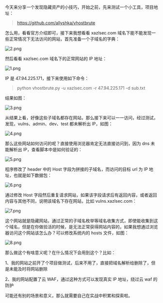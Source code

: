 今天来分享一个发现隐藏资产的小技巧，开始之前，先来测试一个小工具，项目地址：

> <https://github.com/allyshka/vhostbrute>

怎么用，看看官方介绍即可，接下来我想看看 xazlsec.com 域名下能不能发现一些正常情况下无法访问的网站，首先准备一个子域名的字典：

![2.png](https://shs3.b.qianxin.com/attack_forum/2022/06/attach-ddb780f986cd54eca53420772f4e22d01850bb1d.png)

然后看看 xazlsec.com 域名下的正常网站的 IP 地址：

![1.png](https://shs3.b.qianxin.com/attack_forum/2022/06/attach-2fe90a114a407395da70b1135e6a0bc1f3e8b9b2.png)

IP 是 47.94.225.171，接下来使用如下命令：

> python vhostbrute.py -u xazlsec.com -r 47.94.225.171 -d sub.txt

结果如图：

![3.png](https://shs3.b.qianxin.com/attack_forum/2022/06/attach-ea07de5c8d1ad24fdd15415058f6faa1cbfd4ae5.png)

从结果上看，好像这些子域名都存在网站，那么接下来可以一一访问，经过测试，发现，vulns、admin、dev、test 都未解析出 IP，如图：

![4.png](https://shs3.b.qianxin.com/attack_forum/2022/06/attach-ad5ca4d9c9c2007a0f841e696a86817bd67706af.png)

那么这些网站如何访问的呢？直接使用浏览器肯定无法直接访问到，因为 dns 未能解析出 IP，查看脚本中是如何验证的：

![5.png](https://shs3.b.qianxin.com/attack_forum/2022/06/attach-7b00d87f5bbe2b08c984ba280aff9353df1a14e9.png)

程序修改了 header 中的 Host 字段为拼接的子域名，而访问的目标 url 为 IP 地址，也就是如下数据包：

![6.png](https://shs3.b.qianxin.com/attack_forum/2022/06/attach-e10ef0e48f4478734b906c6faceb791c506d6c13.png)

通过修改 Host 字段然后重复请求网站，如果该字段请求后有返回内容，或者返回内容与其他不同，说明该域名下存在网站，比如 vulns.xazlsec.com：

![7.png](https://shs3.b.qianxin.com/attack_forum/2022/06/attach-24e18c037b94160638da1c648a9c862032869aa3.png)

这个网站就是隐藏网站，通过正常的子域名枚举等域名收集方式，即使能收集到这个域名，但是在你做验活的时候，是无法正常获得网站内容的，如果我想通过浏览器访问这个网站该怎么办？可以修改系统内的 hosts 文件，如图：

![8.png](https://shs3.b.qianxin.com/attack_forum/2022/06/attach-7555f5b7c3d7b7de83f19903e9633a45a099a92c.png)

那么做这个有啥意义呢？在什么情况下会用到这个？比如：

1、我的网站之前开了个项目做测试，后来不用了，直接把域名解析给删除了，但是未能及时将网站删除

2、我的网站配置了云 WAF，通过这种方式可以发现真实 IP 地址，绕过云 waf 的防护

可能还有别的场景和意义，那么就需要自己在实战中积累和探索啦。